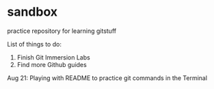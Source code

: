 # sandbox
practice repository for learning gitstuff



List of things to do:
1. Finish Git Immersion Labs
2. Find more Github guides

Aug 21: Playing with README to practice git commands in the Terminal
